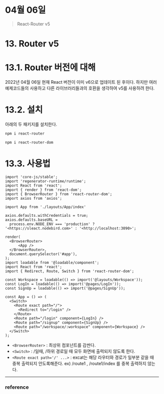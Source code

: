 # 04월 06일

> React-Router v5

# 13. Router v5

# 13.1. Router 버전에 대해

2022년 04월 06일 현재 React 버전이 이미 v6으로 업데이트 된 후이다. 하지만 여러 예제코드들의 사용하고 다른 라이브러리들과의 호환을 생각하여 v5를 사용하려 한다.

# 13.2. 설치

아래의 두 패키지를 설치한다.

```bash
npm i react-router

npm i react-router-dom
```

# 13.3. 사용법

```tsx
import 'core-js/stable';
import 'regenerator-runtime/runtime';
import React from 'react';
import { render } from 'react-dom';
import { BrowserRouter } from 'react-router-dom';
import axios from 'axios';

import App from './layouts/App/index'

axios.defaults.withCredentials = true;
axios.defaults.baseURL =
  process.env.NODE_ENV === 'production' ? '<https://sleact.nodebird.com>' : '<http://localhost:3090>';

render(
  <BrowserRouter>
      <App />
  </BrowserRouter>,
  document.querySelector('#app'),
);
import loadable from '@loadable/component';
import React from 'react';
import { Redirect, Route, Switch } from 'react-router-dom';

const Workspace = loadable(() => import('@layouts/Workspace'));
const LogIn = loadable(() => import('@pages/LogIn'));
const SignUp = loadable(() => import('@pages/SignUp'));

const App = () => (
  <Switch>
    <Route exact path="/">
      <Redirect to="/login" />
    </Route>
    <Route path="/login" component={LogIn} />
    <Route path="/signup" component={SignUp} />
    <Route path="/workspace/:workspace" component={Workspace} />
  </Switch>
);
```

- `<BrowserRouter>` : 최상위 컴포넌트를 감싼다.
- `<Switch>` : /일때, /하위 경로일 때 모두 화면에 출력되지 않도록 한다.
- `<Route exact path='/' ...>` : excat는 해당 라우터와 경로가 일부분 같을 때 중복 출력되지 안도록해준다. ex) /route1 , /route1/index 를 중복 출력하지 않는다.

------

### reference